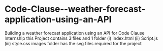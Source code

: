 # Code-Clause--weather-forecast-application-using-an-API
Building a weather forecast application using an API for Code Clause Internship
this Project contains 3 files and 1 folder
(i) index.html
(ii) Script.js
(iii) style.css
images folder has the svg files required for the project 
